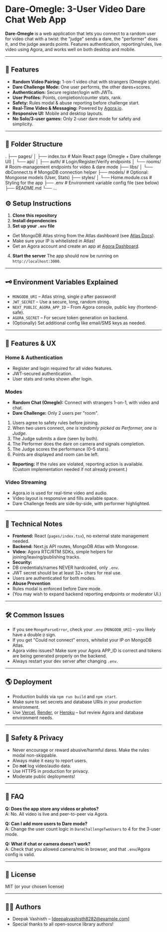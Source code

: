 # Dare-Omegle: 3-User Video Dare Chat Web App

**Dare-Omegle** is a web application that lets you connect to a random user for video chat with a twist: the "judge" sends a dare, the "performer" does it, and the judge awards points. Features authentication, reporting/rules, live video using Agora, and works well on both desktop and mobile.

---

## 🚀 Features

- **Random Video Pairing:** 1-on-1 video chat with strangers (Omegle style).
- **Dare Challenge Mode:** One user performs, the other dares+scores.
- **Authentication:** Secure register/login with JWTs.
- **User Profiles:** Points, completion/counter stats, rank.
- **Safety:** Rules modal & abuse reporting before challenge start.
- **Real-Time Video & Messaging:** Powered by [Agora.io](https://www.agora.io/).
- **Responsive UI:** Mobile and desktop layouts.
- **No Solo/3-user games:** Only 2-user dare mode for safety and simplicity.

---

## 🧩 Folder Structure

.
├── pages/
│ ├── index.tsx # Main React page (Omegle + Dare challenge UI)
│ └── api/
│ ├── auth/ # Login/Register/Verify endpoints
│ └── rooms/ # Room-management endpoints for video & dare mode
├── libs/
│ └── dbConnect.ts # MongoDB connection helper
├── models/ # Optional: Mongoose models (User, Stats)
├── styles/
│ └── Home.module.css # Styling for the app
├── .env # Environment variable config file (see below)
├── README.md
└── ...

## ⚙️ Setup Instructions

1. **Clone this repository**
2. **Install dependencies**
3. **Set up your `.env` file**

- Get MongoDB Atlas string from the Atlas dashboard (see [Atlas Docs](https://www.mongodb.com/docs/atlas/)).
- Make sure your IP is whitelisted in Atlas!
- Get an Agora account and create an app at [Agora Dashboard](https://console.agora.io/).

4. **Start the server**
The app should now be running on `http://localhost:3000`.

---

## 🗝️ Environment Variables Explained

- `MONGODB_URI` – Atlas string, single `@` after password!
- `JWT_SECRET` – Use a secure, long, random string.
- `NEXT_PUBLIC_AGORA_APP_ID` – From Agora console, public key (frontend-safe).
- `AGORA_SECRET` – For secure token generation on backend.
- (Optionally) Set additional config like email/SMS keys as needed.

---

## 🤳 Features & UX

### Home & Authentication
- Register and login required for all video features.
- JWT-secured authentication.
- User stats and ranks shown after login.

### Modes
- **Random Chat (Omegle):** Connect with strangers 1-on-1, with video and chat. 
- **Dare Challenge:** Only 2 users per "room".
 1. Users agree to safety rules before joining.
 2. When two users connect, *one is randomly picked as Performer, one is Judge*.
 3. The Judge submits a dare (seen by both).
 4. The Performer does the dare on camera and signals completion.
 5. The Judge scores the performance (0–5 stars).
 6. Points are displayed and room can be left.
- **Reporting:** If the rules are violated, reporting action is available. (Custom implementation needed if not already present.)

### Video Streaming
- Agora.io is used for real-time video and audio.
- Video layout is responsive and fills available space.
- Dare Challenge feeds are side-by-side, with performer highlighted.

---

## 📝 Technical Notes

- **Frontend:** React (`pages/index.tsx`), no external state management needed.
- **Backend:** Next.js API routes, MongoDB Atlas with Mongoose.
- **Video:** Agora RTC/RTM SDKs, simple helpers for joining/leaving/publishing tracks.
- **Security:** 
- DB credentials/names NEVER hardcoded, only `.env`.
- JWT secret should be at least 32+ chars for real use.
- Users are authenticated for both modes.
- **Abuse Prevention**
- Rules modal is enforced before Dare mode.
- (You may wish to expand backend reporting endpoints or moderator UI.)

---

## 🛠️ Common Issues

- If you see `MongoParseError`, check your `.env` (`MONGODB_URI`) – you likely have a double `@` sign.
- If you get "Could not connect" errors, whitelist your IP on MongoDB Atlas.
- Agora video issues? Make sure your Agora APP_ID is correct and tokens are being generated properly on the backend.
- Always restart your dev server after changing `.env`.

---

## 🌎 Deployment

- Production builds via `npm run build` and `npm start`.
- Make sure to set secrets and database URIs in your *production* environment.
- Use [Vercel](https://vercel.com), [Render](https://render.com), or [Heroku](https://heroku.com) – but review Agora and database environment needs.

---

## 👮 Safety & Privacy

- Never encourage or reward abusive/harmful dares. Make the rules modal non-skippable.
- Always make it easy to report users.
- Do **not** log video/audio data.
- Use HTTPS in production for privacy.
- Moderate public deployments!

---

## 🙋 FAQ

**Q: Does the app store any videos or photos?**  
A: No. All video is live and peer-to-peer via Agora.

**Q: Can I add more users to Dare mode?**  
A: Change the user count logic in `DareChallengeTwoUsers` to 4 for the 3-user mode.

**Q: What if chat or camera doesn’t work?**  
A: Check that you allowed camera/mic in browser, and that `.env`/Agora config is valid.

---

## 📄 License

MIT (or your chosen license)

---

## 👨‍💻 Authors

- Deepak Vashisth – [deepakvashisth8282@example.com]
- Special thanks to all open-source library authors!


